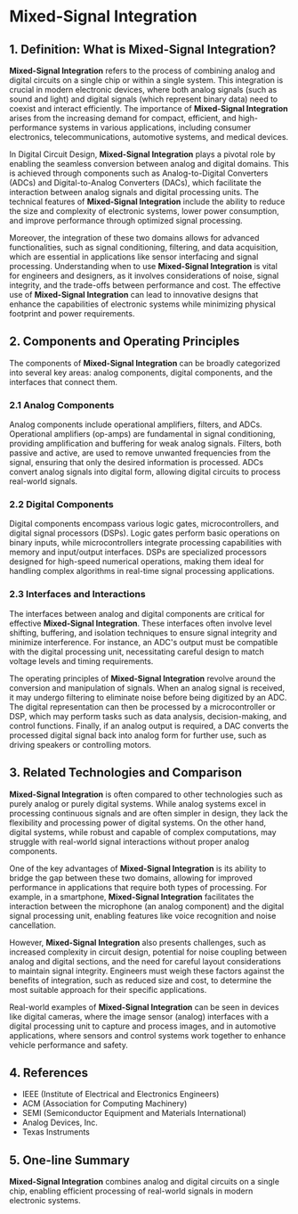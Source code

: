# Mixed-Signal Integration

## 1. Definition: What is **Mixed-Signal Integration**?
**Mixed-Signal Integration** refers to the process of combining analog and digital circuits on a single chip or within a single system. This integration is crucial in modern electronic devices, where both analog signals (such as sound and light) and digital signals (which represent binary data) need to coexist and interact efficiently. The importance of **Mixed-Signal Integration** arises from the increasing demand for compact, efficient, and high-performance systems in various applications, including consumer electronics, telecommunications, automotive systems, and medical devices.

In Digital Circuit Design, **Mixed-Signal Integration** plays a pivotal role by enabling the seamless conversion between analog and digital domains. This is achieved through components such as Analog-to-Digital Converters (ADCs) and Digital-to-Analog Converters (DACs), which facilitate the interaction between analog signals and digital processing units. The technical features of **Mixed-Signal Integration** include the ability to reduce the size and complexity of electronic systems, lower power consumption, and improve performance through optimized signal processing. 

Moreover, the integration of these two domains allows for advanced functionalities, such as signal conditioning, filtering, and data acquisition, which are essential in applications like sensor interfacing and signal processing. Understanding when to use **Mixed-Signal Integration** is vital for engineers and designers, as it involves considerations of noise, signal integrity, and the trade-offs between performance and cost. The effective use of **Mixed-Signal Integration** can lead to innovative designs that enhance the capabilities of electronic systems while minimizing physical footprint and power requirements.

## 2. Components and Operating Principles
The components of **Mixed-Signal Integration** can be broadly categorized into several key areas: analog components, digital components, and the interfaces that connect them. 

### 2.1 Analog Components
Analog components include operational amplifiers, filters, and ADCs. Operational amplifiers (op-amps) are fundamental in signal conditioning, providing amplification and buffering for weak analog signals. Filters, both passive and active, are used to remove unwanted frequencies from the signal, ensuring that only the desired information is processed. ADCs convert analog signals into digital form, allowing digital circuits to process real-world signals.

### 2.2 Digital Components
Digital components encompass various logic gates, microcontrollers, and digital signal processors (DSPs). Logic gates perform basic operations on binary inputs, while microcontrollers integrate processing capabilities with memory and input/output interfaces. DSPs are specialized processors designed for high-speed numerical operations, making them ideal for handling complex algorithms in real-time signal processing applications.

### 2.3 Interfaces and Interactions
The interfaces between analog and digital components are critical for effective **Mixed-Signal Integration**. These interfaces often involve level shifting, buffering, and isolation techniques to ensure signal integrity and minimize interference. For instance, an ADC's output must be compatible with the digital processing unit, necessitating careful design to match voltage levels and timing requirements.

The operating principles of **Mixed-Signal Integration** revolve around the conversion and manipulation of signals. When an analog signal is received, it may undergo filtering to eliminate noise before being digitized by an ADC. The digital representation can then be processed by a microcontroller or DSP, which may perform tasks such as data analysis, decision-making, and control functions. Finally, if an analog output is required, a DAC converts the processed digital signal back into analog form for further use, such as driving speakers or controlling motors.

## 3. Related Technologies and Comparison
**Mixed-Signal Integration** is often compared to other technologies such as purely analog or purely digital systems. While analog systems excel in processing continuous signals and are often simpler in design, they lack the flexibility and processing power of digital systems. On the other hand, digital systems, while robust and capable of complex computations, may struggle with real-world signal interactions without proper analog components.

One of the key advantages of **Mixed-Signal Integration** is its ability to bridge the gap between these two domains, allowing for improved performance in applications that require both types of processing. For example, in a smartphone, **Mixed-Signal Integration** facilitates the interaction between the microphone (an analog component) and the digital signal processing unit, enabling features like voice recognition and noise cancellation.

However, **Mixed-Signal Integration** also presents challenges, such as increased complexity in circuit design, potential for noise coupling between analog and digital sections, and the need for careful layout considerations to maintain signal integrity. Engineers must weigh these factors against the benefits of integration, such as reduced size and cost, to determine the most suitable approach for their specific applications.

Real-world examples of **Mixed-Signal Integration** can be seen in devices like digital cameras, where the image sensor (analog) interfaces with a digital processing unit to capture and process images, and in automotive applications, where sensors and control systems work together to enhance vehicle performance and safety.

## 4. References
- IEEE (Institute of Electrical and Electronics Engineers)
- ACM (Association for Computing Machinery)
- SEMI (Semiconductor Equipment and Materials International)
- Analog Devices, Inc.
- Texas Instruments

## 5. One-line Summary
**Mixed-Signal Integration** combines analog and digital circuits on a single chip, enabling efficient processing of real-world signals in modern electronic systems.